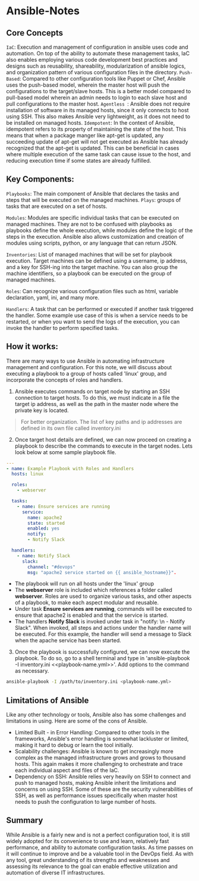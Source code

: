 # Ansible-Notes 
## Core Concepts
`IaC`: Execution and management of configuration in ansible uses code and automation. On top of the ability to automate these management tasks, IaC also enables employing various code development best practices and designs such as reusability, shareability, modularization of ansible logics, and organization pattern of various configuration files in the directory.
`Push-Based`: Compared to other configuration tools like Puppet or Chef, Ansible uses the push-based model, wherein the master host will push the configurations to the target/slave hosts. This is a better model compared to pull-based model wherein an admin needs to login to each slave host and pull configurations to the master host. 
`Agentless `: Ansible does not require installation of software in its managed hosts, since it only connects to host using SSH. This also makes Ansible very lightweight, as it does not need to be installed on managed hosts.
`Idempotent`: In the context of Ansible, idempotent refers to its property of maintaining the state of the host. This means that when a package manger like apt-get is updated, any succeeding update of apt-get will not get executed as Ansible has already recognized that the apt-get is updated. This can be beneficial in cases where multiple execution of the same task can cause issue to the host, and reducing execution time if some states are already fulfilled.


## Key Components:

`Playbooks`:  The main component of Ansible that declares the tasks and steps that will be executed on the managed machines.
`Plays`: groups of tasks that are executed on a set of hosts.

`Modules`: Modules are specific individual tasks that can be executed on managed machines. They are not to be confused with playbooks as playbooks define the whole execution, while modules define the logic of the steps in the execution. Ansible also allows customization and creation of modules using scripts, python, or any language that can return JSON.

`Inventories`: List of managed machines that will be set for playbook execution. Target machines can be defined using a username, ip address, and a key for SSH-ing into the target machine. You can also group the machine identifiers, so a playbook can be executed on the group of managed machines. 

`Roles`: Can recognize various configuration files such as html, variable declaration, yaml, ini, and many more.

`Handlers`: A task that can be performed or executed if another task triggered the handler. Some example use case of this is when a service needs to be restarted, or when you want to send the logs of the execution, you can invoke the handler to perform specified tasks.

## How it works:
There are many ways to use Ansible in automating infrastructure management and configuration. For this note, we will discuss about executing a playbook to a group of hosts called 'linux' group, and incorporate the concepts of roles and handlers. 

1. Ansible executes commands on target node by starting an SSH connection to target hosts. To do this, we must indicate in a file the target ip address, as well as the path in the master node where the private key is located.
> For better organization. The list of key paths and ip addresses are defined in its own file called inventory.ini

2. Once target host details are defined, we can now proceed on creating a playbook to describe the commands to execute in the target nodes. Lets look below at some sample playbook file.
``` yaml
---
- name: Example Playbook with Roles and Handlers
  hosts: linux

  roles:
    - webserver

  tasks:
    - name: Ensure services are running
      service:
        name: apache2
        state: started
        enabled: yes
        notify:
        - Notify Slack

  handlers:
    - name: Notify Slack
      slack:
        channel: "#devops"
        msg: "apache2 service started on {{ ansible_hostname}}".
```

  - The playbook will run on all hosts under the 'linux' group
  - The **webserver** role is included which references a folder called **webserver**. Roles are used to organize various tasks, and other aspects of a playbook, to make each aspect modular and reusable.
  - Under task **Ensure services are running**, commands will be executed to ensure that apache2 is enabled and that the service is started. 
  - The handlers **Notify Slack** is invoked under task in "notify: \n - Notify Slack". When invoked, all steps and actions under the handler name will be executed. For this example, the handler will send a message to Slack when the apache service has been started.


3. Once the playbook is successfully configured, we can now execute the playbook. To do so, go to a shell terminal and type in 'ansible-playbook -I inventory.ini <<playbook-name.yml>>'. Add options to the command as necessary.

``` bash
ansible-playbook -I /path/to/inventory.ini <playbook-name.yml>
```


## Limitations of Ansible
Like any other technology or tools, Ansible also has some challenges and limitations in using. Here are some of the cons of Ansible.
- Limited Built - in Error Handling: Compared to other tools in the frameworks, Ansible's error handling is somewhat lackluster or limited, making it hard to debug or learn the tool initially.
- Scalability challenges: Ansible is known to get increasingly more complex as the managed infrastructure grows and grows to thousand hosts. This again makes it more challenging to orchestrate and trace each individual aspect and files of the IaC.
- Dependency on SSH: Ansible relies very heavily on SSH to connect and push to managed hosts, making Ansible inherit the limitations and concerns on using SSH. Some of these are the security vulnerabilities of SSH, as well as performance issues specifically when master host needs to push the configuration to large number of hosts.


## Summary
While Ansible is a fairly new and is not a perfect configuration tool, it is still widely adopted for its convenience to use and learn, relatively fast performance, and ability to automate configuration tasks. As time passes on it will continue to improve and be a valuable tool in the DevOps field. As with any tool, great understanding of its strengths and weaknesses and assessing its relevance to the goal can enable effective utilization and automation of diverse IT infrastructures.
